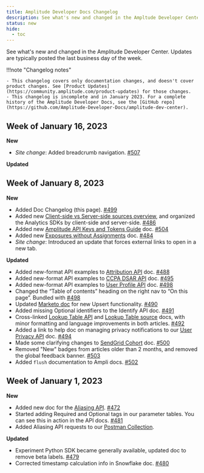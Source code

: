```yaml
---
title: Amplitude Developer Docs Changelog
description: See what's new and changed in the Ampltude Developer Center!
status: new
hide:
  - toc
---
```

<!-- Turn off linting rules that don't apply here -->
<!-- vale Amplitude.Headings = NO --> 
<!-- vale Amplitude.We = NO -->
<!-- vale Amplitude.Passive = NO -->
<!-- vale Amplitude.Adverbs = NO -->
<!-- markdownlint-disable MD036 -->
<!-- / End linting rules -->

See what's new and changed in the Amplitude Developer Center. Updates are typically posted the last business day of the week.

!!!note "Changelog notes"

    - This changelog covers only documentation changes, and doesn't cover product changes. See [Product Updates](https://community.amplitude.com/product-updates) for those changes.
    - This changelog is incomplete and in January 2023. For a complete history of the Amplitude Developer Docs, see the [GitHub repo](https://github.com/Amplitude-Developer-Docs/amplitude-dev-center).

## Week of January 16, 2023

**New** 

- *Site change*: Added breadcrumb navigation. [#507](https://github.com/Amplitude-Developer-Docs/amplitude-dev-center/pull/507)

**Updated**

## Week of January 8, 2023

**New** 

- Added Doc Changelog (this page). [#499](https://github.com/Amplitude-Developer-Docs/amplitude-dev-center/pull/499)
- Added new [Client-side vs Server-side sources overview](../data/sources/client-side-vs-server-side/), and organized the Analytics SDKs by client-side and server-side. [#486](https://github.com/Amplitude-Developer-Docs/amplitude-dev-center/pull/486)
- Added new [Amplitude API Keys and Tokens Guide](../guides/amplitude-keys-guide) doc. [#504](https://github.com/Amplitude-Developer-Docs/amplitude-dev-center/pull/504)
- Added new [Exposures without Assignments](../experiment/guides/troubleshooting/exposures-without-assignments/) doc. [#484](https://github.com/Amplitude-Developer-Docs/amplitude-dev-center/pull/484)
- *Site change*: Introduced an update that forces external links to open in a new tab.

**Updated** 

- Added new-format API examples to [Attribution API](../analytics/apis/attribution-api) doc. [#488](https://github.com/Amplitude-Developer-Docs/amplitude-dev-center/pull/488)
- Added new-format API examples to [CCPA DSAR API](../analytics/apis/ccpa-dsar-api) doc. [#495](https://github.com/Amplitude-Developer-Docs/amplitude-dev-center/pull/495)
- Added new-format API examples to [User Profile API](../analytics/apis/user-profile-api) doc. [#498](https://github.com/Amplitude-Developer-Docs/amplitude-dev-center/pull/498)
- Changed the “Table of contents” heading on the right nav to “On this page”. Bundled with [#498](https://github.com/Amplitude-Developer-Docs/amplitude-dev-center/pull/498)
- Updated [Marketo doc](../data/destinations/marketo-cohort) for new Upsert functionality. [#490](https://github.com/Amplitude-Developer-Docs/amplitude-dev-center/pull/490)
- Added missing Optional identifiers to the Identify API doc. [#491](https://github.com/Amplitude-Developer-Docs/amplitude-dev-center/pull/491)
- Cross-linked [Lookup Table API](../analytics/apis/lookup-tables-api) and [Lookup Table source](../data/sources/lookup-table) docs, with minor formatting and language improvements in both articles. [#492](https://github.com/Amplitude-Developer-Docs/amplitude-dev-center/pull/492)
- Added a link to help doc on managing privacy notifications to our [User Privacy API](../analytics/apis/user-privacy-api) doc. [#494](https://github.com/Amplitude-Developer-Docs/amplitude-dev-center/pull/494)
- Made some clarifying changes to [SendGrid Cohort](../data/destinations/sendgrid-cohort) doc. [#500](https://github.com/Amplitude-Developer-Docs/amplitude-dev-center/pull/500)
- Removed "New" badges from articles older than 2 months, and removed the global feedback banner. [#503](https://github.com/Amplitude-Developer-Docs/amplitude-dev-center/pull/503)
- Added `flush` documentation to Ampli docs. [#502](https://github.com/Amplitude-Developer-Docs/amplitude-dev-center/pull/502)

## Week of January 1, 2023

**New**

- Added new doc for the [Aliasing API](../analytics/apis/aliasing-api). [#472](https://github.com/Amplitude-Developer-Docs/amplitude-dev-center/pull/472)
- Started adding <span class="required">Required</span> and <span class="optional">Optional</span> tags in our parameter tables. You can see this in action in the API docs. [#481](https://github.com/Amplitude-Developer-Docs/amplitude-dev-center/pull/481)
- Added Aliasing API requests to our [Postman Collection](https://www.postman.com/amplitude-dev-docs/workspace/amplitude-developers/overview). 

**Updated**

- Experiment Python SDK became generally available, updated doc to remove beta labels. [#479](https://github.com/Amplitude-Developer-Docs/amplitude-dev-center/pull/479)
- Corrected timestamp calculation info in Snowflake doc. [#480](https://github.com/Amplitude-Developer-Docs/amplitude-dev-center/pull/480)